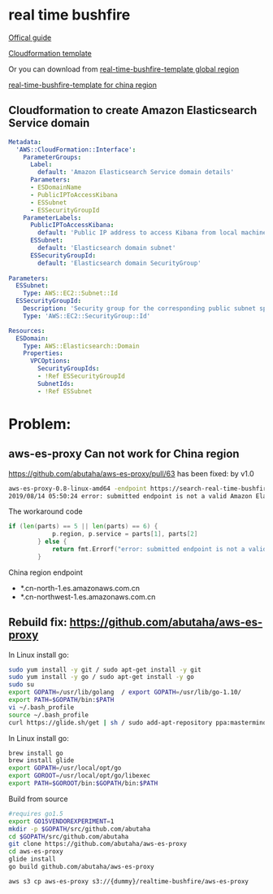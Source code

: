 # real time bushfire
[Offical guide](https://aws.amazon.com/blogs/big-data/real-time-bushfire-alerting-with-complex-event-processing-in-apache-flink-on-amazon-emr-and-iot-sensor-network/)

[Cloudformation template](https://s3.amazonaws.com/aws-big-data-blog/realtime-bushfire-alert-with-apache-flink-cep/cfn-template/cfn-template.yml)

Or you can download from [real-time-bushfire-template global region](cfn-template.yml)

[real-time-bushfire-template for china region](real-time-bushfire-template-cn.yml)

## Cloudformation to create Amazon Elasticsearch Service domain
```yaml
Metadata:
  'AWS::CloudFormation::Interface':
    ParameterGroups:
      Label:
        default: 'Amazon Elasticsearch Service domain details'
      Parameters:
      - ESDomainName
      - PublicIPToAccessKibana
      - ESSubnet
      - ESSecurityGroupId
    ParameterLabels:
      PublicIPToAccessKibana:
        default: 'Public IP address to access Kibana from local machine'
      ESSubnet:
        default: 'Elasticsearch domain subnet'
      ESSecurityGroupId:
        default: 'Elasticsearch domain SecurityGroup'
                  
Parameters:
  ESSubnet:
    Type: AWS::EC2::Subnet::Id
  ESSecurityGroupId:
    Description: 'Security group for the corresponding public subnet specified above for the ESDomain'
    Type: 'AWS::EC2::SecurityGroup::Id'

Resources:
  ESDomain:
    Type: AWS::Elasticsearch::Domain
    Properties:
      VPCOptions:
        SecurityGroupIds: 
        - !Ref ESSecurityGroupId
        SubnetIds: 
        - !Ref ESSubnet
```

# Problem:
## aws-es-proxy Can not work for China region

https://github.com/abutaha/aws-es-proxy/pull/63 has been fixed: by v1.0

```bash
aws-es-proxy-0.8-linux-amd64 -endpoint https://search-real-time-bushfire-hql7siqa3m4sz6altvkp3t76e4.cn-north-1.es.amazonaws.com.cn
2019/08/14 05:50:24 error: submitted endpoint is not a valid Amazon ElasticSearch Endpoint
```

The workaround code
```go
if (len(parts) == 5 || len(parts) == 6) {
            p.region, p.service = parts[1], parts[2]
        } else {
            return fmt.Errorf("error: submitted endpoint is not a valid Amazon ElasticSearch Endpoint")
        }
```

China region endpoint
- *.cn-north-1.es.amazonaws.com.cn
- *.cn-northwest-1.es.amazonaws.com.cn

## Rebuild fix: https://github.com/abutaha/aws-es-proxy
In Linux install go:
```bash
sudo yum install -y git / sudo apt-get install -y git
sudo yum install -y go / sudo apt-get install -y go
sudo su
export GOPATH=/usr/lib/golang  / export GOPATH=/usr/lib/go-1.10/
export PATH=$GOPATH/bin:$PATH 
vi ~/.bash_profile
source ~/.bash_profile
curl https://glide.sh/get | sh / sudo add-apt-repository ppa:masterminds/glide && sudo apt-get update && sudo apt-get install glide
```

In Linux install go:
```bash
brew install go
brew install glide
export GOPATH=/usr/local/opt/go
export GOROOT=/usr/local/opt/go/libexec
export PATH=$GOROOT/bin:$GOPATH/bin:$PATH
```

Build from source
```bash
#requires go1.5
export GO15VENDOREXPERIMENT=1
mkdir -p $GOPATH/src/github.com/abutaha
cd $GOPATH/src/github.com/abutaha
git clone https://github.com/abutaha/aws-es-proxy
cd aws-es-proxy
glide install
go build github.com/abutaha/aws-es-proxy

aws s3 cp aws-es-proxy s3://{dummy}/realtime-bushfire/aws-es-proxy
```